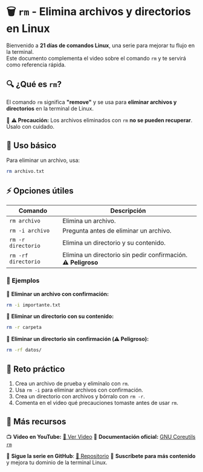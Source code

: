 # 🗑️ `rm` - Elimina archivos y directorios en Linux  

Bienvenido a **21 días de comandos Linux**, una serie para mejorar tu flujo en la terminal.  
Este documento complementa el video sobre el comando `rm` y te servirá como referencia rápida.  

## 🔍 ¿Qué es `rm`?  

El comando `rm` significa **"remove"** y se usa para **eliminar archivos y directorios** en la terminal de Linux.  

🚨 **⚠️ Precaución:** Los archivos eliminados con `rm` **no se pueden recuperar**. Úsalo con cuidado.  

## 📌 Uso básico  

Para eliminar un archivo, usa:  

```bash
rm archivo.txt
```

## ⚡ Opciones útiles  

| Comando | Descripción |
|---------|------------|
| `rm archivo` | Elimina un archivo. |
| `rm -i archivo` | Pregunta antes de eliminar un archivo. |
| `rm -r directorio` | Elimina un directorio y su contenido. |
| `rm -rf directorio` | Elimina un directorio sin pedir confirmación. **⚠️ Peligroso** |

### 📝 Ejemplos  

🔹 **Eliminar un archivo con confirmación:**  

```bash
rm -i importante.txt
```

🔹 **Eliminar un directorio con su contenido:**  

```bash
rm -r carpeta
```

🔹 **Eliminar un directorio sin confirmación (⚠️ Peligroso):**  

```bash
rm -rf datos/
```

## 🎯 Reto práctico  

1. Crea un archivo de prueba y elimínalo con `rm`.  
2. Usa `rm -i` para eliminar archivos con confirmación.  
3. Crea un directorio con archivos y bórralo con `rm -r`.  
4. Comenta en el video qué precauciones tomaste antes de usar `rm`.  

## 📢 Más recursos  

📺 **Video en YouTube:** [🔗 Ver Video](https://youtu.be/Wjrs-7jY9gU)
📖 **Documentación oficial:** [GNU Coreutils `rm`](https://www.gnu.org/software/coreutils/manual/html_node/rm-invocation.html)  

🚀 **Sigue la serie en GitHub**: [🔗 Repositorio](https://github.com/jorgearma1982/aprendiz-linux)
🔔 **Suscríbete para más contenido** y mejora tu dominio de la terminal Linux.
